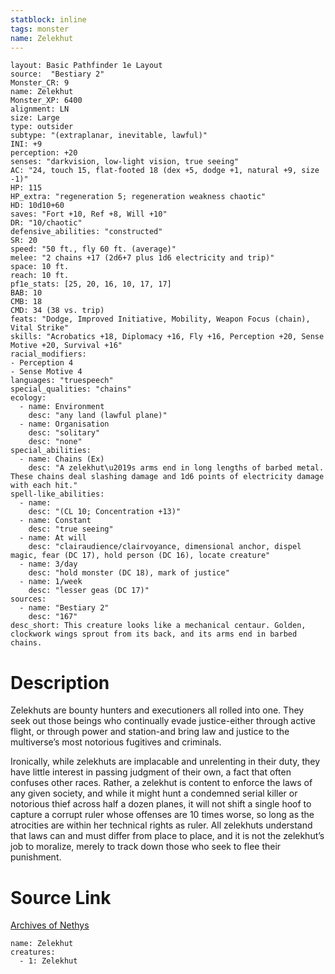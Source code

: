 ```yaml
---
statblock: inline
tags: monster
name: Zelekhut
---
```

```statblock
layout: Basic Pathfinder 1e Layout
source:  "Bestiary 2"
Monster_CR: 9
name: Zelekhut
Monster_XP: 6400
alignment: LN
size: Large
type: outsider
subtype: "(extraplanar, inevitable, lawful)"
INI: +9
perception: +20
senses: "darkvision, low-light vision, true seeing"
AC: "24, touch 15, flat-footed 18 (dex +5, dodge +1, natural +9, size -1)"
HP: 115
HP_extra: "regeneration 5; regeneration weakness chaotic"
HD: 10d10+60
saves: "Fort +10, Ref +8, Will +10"
DR: "10/chaotic"
defensive_abilities: "constructed"
SR: 20
speed: "50 ft., fly 60 ft. (average)"
melee: "2 chains +17 (2d6+7 plus 1d6 electricity and trip)"
space: 10 ft.
reach: 10 ft.
pf1e_stats: [25, 20, 16, 10, 17, 17]
BAB: 10
CMB: 18
CMD: 34 (38 vs. trip)
feats: "Dodge, Improved Initiative, Mobility, Weapon Focus (chain), Vital Strike"
skills: "Acrobatics +18, Diplomacy +16, Fly +16, Perception +20, Sense Motive +20, Survival +16"
racial_modifiers:
- Perception 4
- Sense Motive 4
languages: "truespeech"
special_qualities: "chains"
ecology:
  - name: Environment
    desc: "any land (lawful plane)"
  - name: Organisation
    desc: "solitary"
    desc: "none"
special_abilities:
  - name: Chains (Ex)
    desc: "A zelekhut\u2019s arms end in long lengths of barbed metal. These chains deal slashing damage and 1d6 points of electricity damage with each hit."
spell-like_abilities:
  - name:
    desc: "(CL 10; Concentration +13)"
  - name: Constant
    desc: "true seeing"
  - name: At will
    desc: "clairaudience/clairvoyance, dimensional anchor, dispel magic, fear (DC 17), hold person (DC 16), locate creature"
  - name: 3/day
    desc: "hold monster (DC 18), mark of justice"
  - name: 1/week
    desc: "lesser geas (DC 17)"
sources:
  - name: "Bestiary 2"
    desc: "167"
desc_short: This creature looks like a mechanical centaur. Golden, clockwork wings sprout from its back, and its arms end in barbed chains.
```
# Description
Zelekhuts are bounty hunters and executioners all rolled into one. They seek out those beings who continually evade justice-either through active flight, or through power and station-and bring law and justice to the multiverse’s most notorious fugitives and criminals.

Ironically, while zelekhuts are implacable and unrelenting in their duty, they have little interest in passing judgment of their own, a fact that often confuses other races. Rather, a zelekhut is content to enforce the laws of any given society, and while it might hunt a condemned serial killer or notorious thief across half a dozen planes, it will not shift a single hoof to capture a corrupt ruler whose offenses are 10 times worse, so long as the atrocities are within her technical rights as ruler. All zelekhuts understand that laws can and must differ from place to place, and it is not the zelekhut’s job to moralize, merely to track down those who seek to flee their punishment.
# Source Link
[Archives of Nethys](https://aonprd.com/MonsterDisplay.aspx?ItemName=Zelekhut)
```encounter-table
name: Zelekhut
creatures:
  - 1: Zelekhut
```
